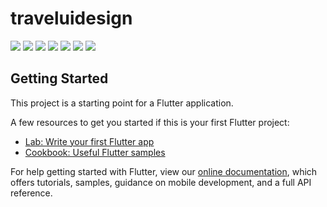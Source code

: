 # traveluidesign

![](https://i.postimg.cc/yYcrhWMG/5-1.png)
![](https://i.postimg.cc/NMZpmwpY/1.png)
![](https://i.postimg.cc/hGyC4mmX/2.png)
![](https://i.postimg.cc/tJPDzmM6/3.png)
![](https://i.postimg.cc/NMKdK08p/4.png)
![](https://i.postimg.cc/vZvqjkHL/5-2.png)
![](https://i.postimg.cc/bvNCjgZX/5.png)

## Getting Started

This project is a starting point for a Flutter application.

A few resources to get you started if this is your first Flutter project:

- [Lab: Write your first Flutter app](https://flutter.dev/docs/get-started/codelab)
- [Cookbook: Useful Flutter samples](https://flutter.dev/docs/cookbook)

For help getting started with Flutter, view our
[online documentation](https://flutter.dev/docs), which offers tutorials,
samples, guidance on mobile development, and a full API reference.
